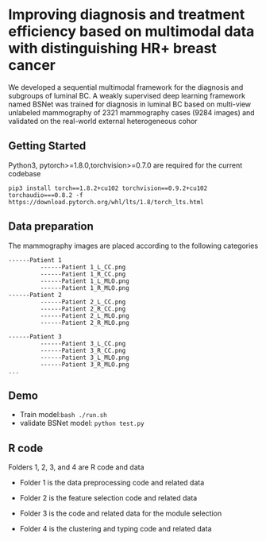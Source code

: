# Improving diagnosis and treatment efficiency based on multimodal data with distinguishing HR+ breast cancer
We developed a sequential multimodal framework for the diagnosis and subgroups of luminal BC. A weakly supervised deep learning framework named BSNet was trained for     diagnosis in luminal BC based on multi-view unlabeled mammography of 2321 mammography cases (9284 images) and validated on the real-world external heterogeneous cohor


## Getting Started
Python3, pytorch>=1.8.0,torchvision>=0.7.0 are required for the current codebase
```
pip3 install torch==1.8.2+cu102 torchvision==0.9.2+cu102 torchaudio===0.8.2 -f https://download.pytorch.org/whl/lts/1.8/torch_lts.html
```
## Data preparation

The mammography images are placed according to the following categories
```
------Patient 1
         ------Patient 1_L_CC.png
         ------Patient 1_R_CC.png
         ------Patient 1_L_MLO.png
         ------Patient 1_R_MLO.png
------Patient 2
         ------Patient 2_L_CC.png
         ------Patient 2_R_CC.png
         ------Patient 2_L_MLO.png
         ------Patient 2_R_MLO.png
         
------Patient 3
         ------Patient 3_L_CC.png
         ------Patient 3_R_CC.png
         ------Patient 3_L_MLO.png
         ------Patient 3_R_MLO.png
...         

```

## Demo


* Train model:`bash ./run.sh`
* validate BSNet model:  `python test.py`  

## R code

Folders 1, 2, 3, and 4 are R code and data

* Folder 1 is the data preprocessing code and related data

* Folder 2 is the feature selection code and related data

* Folder 3 is the code and related data for the module selection

* Folder 4 is the clustering and typing code and related data
